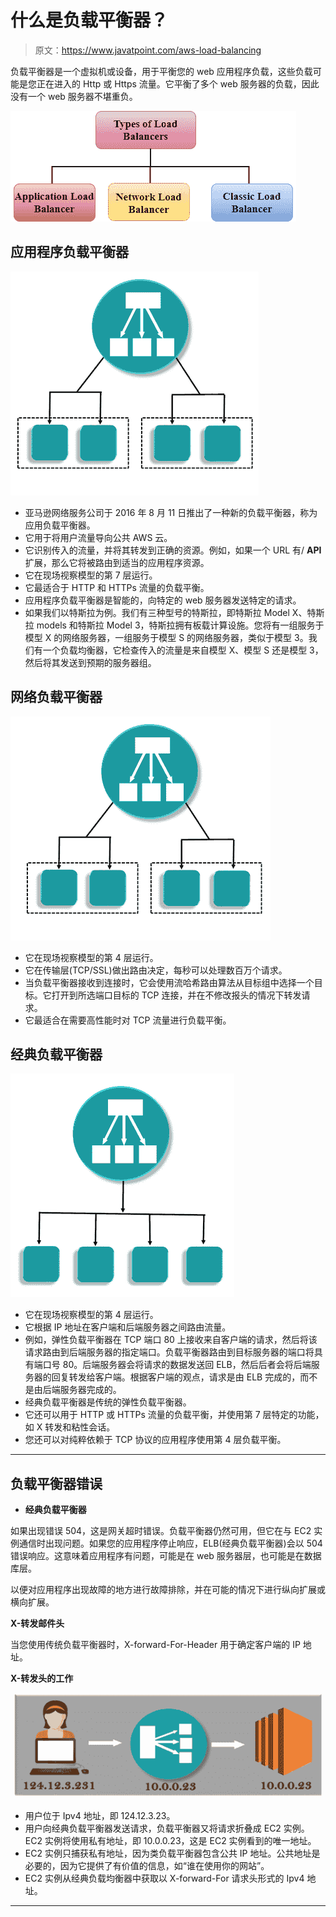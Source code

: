 # 什么是负载平衡器？

> 原文：<https://www.javatpoint.com/aws-load-balancing>

负载平衡器是一个虚拟机或设备，用于平衡您的 web 应用程序负载，这些负载可能是您正在进入的 Http 或 Https 流量。它平衡了多个 web 服务器的负载，因此没有一个 web 服务器不堪重负。

![AWS Load Balancing](img/6d2ce203825c5cc90a42e342402218a9.png)

## 应用程序负载平衡器

![AWS Load Balancing](img/d1ecb1e008a027b41830c643c2567378.png)

*   亚马逊网络服务公司于 2016 年 8 月 11 日推出了一种新的负载平衡器，称为应用负载平衡器。
*   它用于将用户流量导向公共 AWS 云。
*   它识别传入的流量，并将其转发到正确的资源。例如，如果一个 URL 有/ **API** 扩展，那么它将被路由到适当的应用程序资源。
*   它在现场视察模型的第 7 层运行。
*   它最适合于 HTTP 和 HTTPs 流量的负载平衡。
*   应用程序负载平衡器是智能的，向特定的 web 服务器发送特定的请求。
*   如果我们以特斯拉为例。我们有三种型号的特斯拉，即特斯拉 Model X、特斯拉 models 和特斯拉 Model 3，特斯拉拥有板载计算设施。您将有一组服务于模型 X 的网络服务器，一组服务于模型 S 的网络服务器，类似于模型 3。我们有一个负载均衡器，它检查传入的流量是来自模型 X、模型 S 还是模型 3，然后将其发送到预期的服务器组。

## 网络负载平衡器

![AWS Load Balancing](img/5e4062f29d16ef6953ce1f6079098daf.png)

*   它在现场视察模型的第 4 层运行。
*   它在传输层(TCP/SSL)做出路由决定，每秒可以处理数百万个请求。
*   当负载平衡器接收到连接时，它会使用流哈希路由算法从目标组中选择一个目标。它打开到所选端口目标的 TCP 连接，并在不修改报头的情况下转发请求。
*   它最适合在需要高性能时对 TCP 流量进行负载平衡。

## 经典负载平衡器

![AWS Load Balancing](img/fb21293d5cc4fda157037033851b7134.png)

*   它在现场视察模型的第 4 层运行。
*   它根据 IP 地址在客户端和后端服务器之间路由流量。
*   例如，弹性负载平衡器在 TCP 端口 80 上接收来自客户端的请求，然后将该请求路由到后端服务器的指定端口。负载平衡器路由到目标服务器的端口将具有端口号 80。后端服务器会将请求的数据发送回 ELB，然后后者会将后端服务器的回复转发给客户端。根据客户端的观点，请求是由 ELB 完成的，而不是由后端服务器完成的。
*   经典负载平衡器是传统的弹性负载平衡器。
*   它还可以用于 HTTP 或 HTTPs 流量的负载平衡，并使用第 7 层特定的功能，如 X 转发和粘性会话。
*   您还可以对纯粹依赖于 TCP 协议的应用程序使用第 4 层负载平衡。

* * *

## 负载平衡器错误

*   **经典负载平衡器**

如果出现错误 504，这是网关超时错误。负载平衡器仍然可用，但它在与 EC2 实例通信时出现问题。如果您的应用程序停止响应，ELB(经典负载平衡器)会以 504 错误响应。这意味着应用程序有问题，可能是在 web 服务器层，也可能是在数据库层。

以便对应用程序出现故障的地方进行故障排除，并在可能的情况下进行纵向扩展或横向扩展。

**X-转发邮件头**

当您使用传统负载平衡器时，X-forward-For-Header 用于确定客户端的 IP 地址。

**X-转发头的工作**

![AWS Load Balancing](img/711be34ef516ba91559c2296e61032b4.png)

*   用户位于 Ipv4 地址，即 124.12.3.23。
*   用户向经典负载平衡器发送请求，负载平衡器又将请求折叠成 EC2 实例。EC2 实例将使用私有地址，即 10.0.0.23，这是 EC2 实例看到的唯一地址。
*   EC2 实例只捕获私有地址，因为类负载平衡器包含公共 IP 地址。公共地址是必要的，因为它提供了有价值的信息，如“谁在使用你的网站”。
*   EC2 实例从经典负载均衡器中获取以 X-forward-For 请求头形式的 Ipv4 地址。

* * *